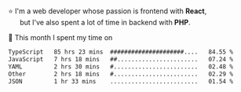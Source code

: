 ⭐ I'm a web developer whose passion is frontend with <b>React</b>,<br/>
&nbsp; &nbsp; &nbsp; but I've also spent a lot of time in backend with <b>PHP</b>.

📅 This month I spent my time on

<!--START_SECTION:waka-->

```txt
TypeScript   85 hrs 23 mins  #####################....   84.55 %
JavaScript   7 hrs 18 mins   ##.......................   07.24 %
YAML         2 hrs 30 mins   #........................   02.48 %
Other        2 hrs 18 mins   #........................   02.29 %
JSON         1 hr 33 mins    .........................   01.54 %
```

<!--END_SECTION:waka-->
